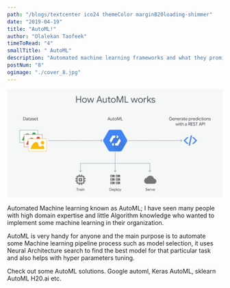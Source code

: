 ```yaml
---
path: "/blogs/textcenter ico24 themeColor marginB20loading-shimmer"
date: "2019-04-19"
title: "AutoML!"
author: "Olalekan Taofeek"
timeToRead: "4"
smallTitle: " AutoML"
description: "Automated machine learning frameworks and what they promise."
postNum: "8"
ogimage: "./cover_8.jpg"
---
```


<img src="./cover_8.jpg"/>
<br/>

Automated Machine learning known as AutoML; I have seen many people with high domain expertise and little Algorithm knowledge who wanted to implement some machine learning in their organization.

AutoML is very handy for anyone and the main purpose is to automate some Machine learning pipeline process such as model selection, it uses Neural Architecture search to find the best model for that particular task and also helps with hyper parameters tuning.

Check out some AutoML solutions.
Google automl, Keras AutoML, sklearn AutoML H20.ai etc.
